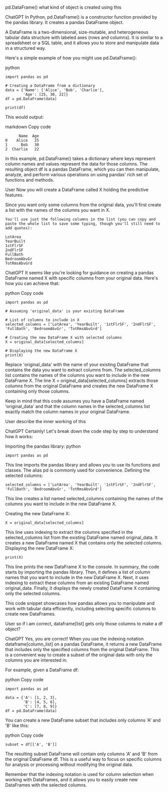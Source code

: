 pd.DataFrame()
what kind of object is created using this

ChatGPT
In Python, pd.DataFrame() is a constructor function provided by the pandas library. It creates a pandas DataFrame object.

A DataFrame is a two-dimensional, size-mutable, and heterogeneous tabular data structure with labeled axes (rows and columns). It is similar to a spreadsheet or a SQL table, and it allows you to store and manipulate data in a structured way.

Here's a simple example of how you might use pd.DataFrame():

python

```
import pandas as pd

# Creating a DataFrame from a dictionary
data = {'Name': ['Alice', 'Bob', 'Charlie'],
        'Age': [25, 30, 22]}
df = pd.DataFrame(data)

print(df)

```
This would output:

markdown
Copy code
```
      Name  Age
0    Alice   25
1      Bob   30
2  Charlie   22
```
In this example, pd.DataFrame() takes a dictionary where keys represent column names and values represent the data for those columns. The resulting object df is a pandas DataFrame, which you can then manipulate, analyze, and perform various operations on using pandas' rich set of functions and methods.



User
Now you will create a DataFrame called X holding the predictive features.

Since you want only some columns from the original data, you'll first create a list with the names of the columns you want in X.
```
You'll use just the following columns in the list (you can copy and paste the whole list to save some typing, though you'll still need to add quotes):

LotArea
YearBuilt
1stFlrSF
2ndFlrSF
FullBath
BedroomAbvGr
TotRmsAbvGrd
```
ChatGPT
It seems like you're looking for guidance on creating a pandas DataFrame named X with specific columns from your original data. Here's how you can achieve that:

python
Copy code
```
import pandas as pd

# Assuming 'original_data' is your existing DataFrame

# List of columns to include in X
selected_columns = ['LotArea', 'YearBuilt', '1stFlrSF', '2ndFlrSF', 'FullBath', 'BedroomAbvGr', 'TotRmsAbvGrd']

# Creating the new DataFrame X with selected columns
X = original_data[selected_columns]

# Displaying the new DataFrame X
print(X)
```
Replace 'original_data' with the name of your existing DataFrame that contains the data you want to extract columns from. The selected_columns list contains the names of the columns you want to include in the new DataFrame X. The line X = original_data[selected_columns] extracts those columns from the original DataFrame and creates the new DataFrame X containing only those columns.

Keep in mind that this code assumes you have a DataFrame named 'original_data' and that the column names in the selected_columns list exactly match the column names in your original DataFrame.



User
describe the inner working of this

ChatGPT
Certainly! Let's break down the code step by step to understand how it works:

Importing the pandas library:
python

```
import pandas as pd
```
This line imports the pandas library and allows you to use its functions and classes. The alias pd is commonly used for convenience.
Defining the selected columns:

```
selected_columns = ['LotArea', 'YearBuilt', '1stFlrSF', '2ndFlrSF', 'FullBath', 'BedroomAbvGr', 'TotRmsAbvGrd']
```
This line creates a list named selected_columns containing the names of the columns you want to include in the new DataFrame X.

Creating the new DataFrame X:

```
X = original_data[selected_columns]
```
This line uses indexing to extract the columns specified in the selected_columns list from the existing DataFrame named original_data. It creates a new DataFrame named X that contains only the selected columns.
Displaying the new DataFrame X:


```
print(X)
```
This line prints the new DataFrame X to the console.
In summary, the code starts by importing the pandas library. Then, it defines a list of column names that you want to include in the new DataFrame X. Next, it uses indexing to extract these columns from an existing DataFrame named original_data. Finally, it displays the newly created DataFrame X containing only the selected columns.

This code snippet showcases how pandas allows you to manipulate and work with tabular data efficiently, including selecting specific columns to create new DataFrames.



User
so if i am correct, dataframe[list] gets only those columns to make a df object?

ChatGPT
Yes, you are correct! When you use the indexing notation dataframe[column_list] on a pandas DataFrame, it returns a new DataFrame that includes only the specified columns from the original DataFrame. This is a convenient way to create a subset of the original data with only the columns you are interested in.

For example, given a DataFrame df:

python
Copy code
```
import pandas as pd

data = {'A': [1, 2, 3],
        'B': [4, 5, 6],
        'C': [7, 8, 9]}
df = pd.DataFrame(data)
```
You can create a new DataFrame subset that includes only columns 'A' and 'B' like this:

python
Copy code
```
subset = df[['A', 'B']]

```
The resulting subset DataFrame will contain only columns 'A' and 'B' from the original DataFrame df. This is a useful way to focus on specific columns for analysis or processing without modifying the original data.

Remember that the indexing notation is used for column selection when working with DataFrames, and it allows you to easily create new DataFrames with the selected columns.





